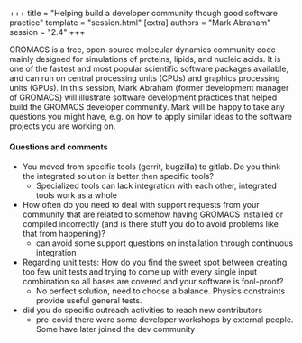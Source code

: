 +++
title = "Helping build a developer community though good software practice"
template = "session.html"
[extra]
authors = "Mark Abraham"
session = "2.4"
+++

GROMACS is a free, open-source molecular dynamics community code mainly
designed for simulations of proteins, lipids, and nucleic acids. It is one of
the fastest and most popular scientific software packages available, and can
run on central processing units (CPUs) and graphics processing units (GPUs). In
this session, Mark Abraham (former development manager of GROMACS) will
illustrate software development practices that helped build the GROMACS
developer community. Mark will be happy to take any questions you might have,
e.g. on how to apply similar ideas to the software projects you are working on.

#### Questions and comments

 * You moved from specific tools (gerrit, bugzilla) to gitlab. Do you think the integrated solution is better then specific tools?
   * Specialized tools can lack integration with each other, integrated tools work as a whole
* How often do you need to deal with support requests from your community that are related to somehow having GROMACS installed or compiled incorrectly (and is there stuff you do to avoid problems like that from happening)?
   * can avoid some support questions on installation through continuous integration
* Regarding unit tests: How do you find the sweet spot between creating too few unit tests and trying to come up with every single input combination so all bases are covered and your software is fool-proof?
   * No perfect solution, need to choose a balance. Physics constraints provide useful general tests.
* did you do specific outreach activities to reach new contributors
   * pre-covid there were some developer workshops by external people. Some have later joined the dev community
   
